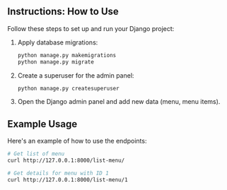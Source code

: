 ## Instructions: How to Use

Follow these steps to set up and run your Django project:

1. Apply database migrations:
    ```bash
    python manage.py makemigrations
    python manage.py migrate
    ```

2. Create a superuser for the admin panel:
    ```bash
    python manage.py createsuperuser
    ```

3. Open the Django admin panel and add new data (menu, menu items).

## Example Usage

Here's an example of how to use the endpoints:

```bash
# Get list of menu
curl http://127.0.0.1:8000/list-menu/

# Get details for menu with ID 1
curl http://127.0.0.1:8000/list-menu/1
